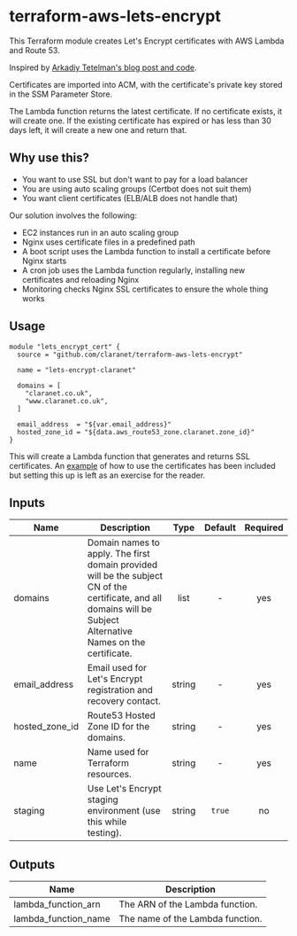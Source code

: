 # terraform-aws-lets-encrypt

This Terraform module creates Let's Encrypt certificates with AWS Lambda and Route 53.

Inspired by [Arkadiy Tetelman's blog post and code](https://arkadiyt.com/2018/01/26/deploying-effs-certbot-in-aws-lambda/).

Certificates are imported into ACM, with the certificate's private key stored in the SSM Parameter Store.

The Lambda function returns the latest certificate. If no certificate exists, it will create one. If the existing certificate has expired or has less than 30 days left, it will create a new one and return that.

## Why use this?

* You want to use SSL but don't want to pay for a load balancer
* You are using auto scaling groups (Certbot does not suit them)
* You want client certificates (ELB/ALB does not handle that)

Our solution involves the following:

* EC2 instances run in an auto scaling group
* Nginx uses certificate files in a predefined path
* A boot script uses the Lambda function to install a certificate before Nginx starts
* A cron job uses the Lambda function regularly, installing new certificates and reloading Nginx
* Monitoring checks Nginx SSL certificates to ensure the whole thing works

## Usage

```hcl
module "lets_encrypt_cert" {
  source = "github.com/claranet/terraform-aws-lets-encrypt"

  name = "lets-encrypt-claranet"

  domains = [
    "claranet.co.uk",
    "www.claranet.co.uk",
  ]

  email_address  = "${var.email_address}"
  hosted_zone_id = "${data.aws_route53_zone.claranet.zone_id}"
}
```

This will create a Lambda function that generates and returns SSL certificates. An [example](./example/) of how to use the certificates has been included but setting this up is left as an exercise for the reader.

## Inputs

| Name | Description | Type | Default | Required |
|------|-------------|:----:|:-----:|:-----:|
| domains | Domain names to apply. The first domain provided will be the subject CN of the certificate, and all domains will be Subject Alternative Names on the certificate. | list | - | yes |
| email_address | Email used for Let's Encrypt registration and recovery contact. | string | - | yes |
| hosted_zone_id | Route53 Hosted Zone ID for the domains. | string | - | yes |
| name | Name used for Terraform resources. | string | - | yes |
| staging | Use Let's Encrypt staging environment (use this while testing). | string | `true` | no |

## Outputs

| Name | Description |
|------|-------------|
| lambda_function_arn | The ARN of the Lambda function. |
| lambda_function_name | The name of the Lambda function. |
